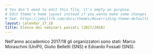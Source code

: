 ```yaml
---
# You don't need to edit this file, it's empty on purpose.
# Edit theme's home layout instead if you wanna make some changes
# See: https://jekyllrb.com/docs/themes/#overriding-theme-defaults
layout: calendar_17_18
title: Elenco dei seminari passati (2017/2018)
---
```


<!-- Ciao Seminari! questo è seminars.md, però da default.html devo chiamarlo con semiars.html e NON seminars.md.
Automaticamente viene generato un file seminars.html dentro a site che è una copia di questo file md -->

Nell'anno accademico 2017/18 gli organizzatori sono stati: Marco Moraschini (UniPi), Giulio Belletti (SNS) e Edoardo Fossati (SNS). 
